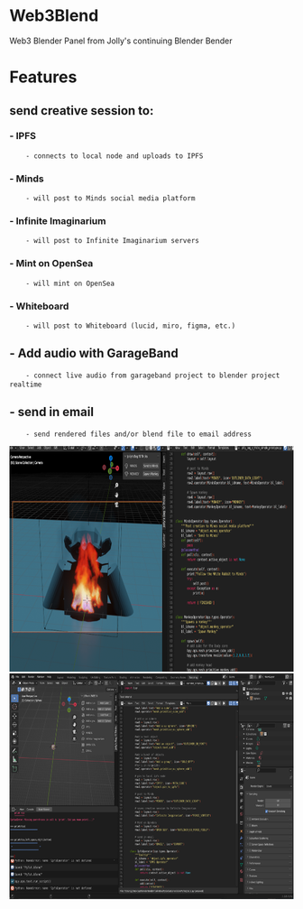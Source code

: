# Web3Blend
Web3 Blender Panel from Jolly's continuing Blender Bender

# Features

## send creative session to:
### - IPFS
        - connects to local node and uploads to IPFS
### - Minds
        - will post to Minds social media platform
### - Infinite Imaginarium
        - will post to Infinite Imaginarium servers
### - Mint on OpenSea
        - will mint on OpenSea 
### - Whiteboard
        - will post to Whiteboard (lucid, miro, figma, etc.)

## - Add audio with GarageBand
        - connect live audio from garageband project to blender project realtime
        
## - send in email
        - send rendered files and/or blend file to email address



<div align="center">
  <img height="400px" width="750px" src="./Screenshot 2022-12-27 at 4.22.42 PM.png">
  <img height="400px" width="750px" src="./BlenderPanel.png">
</div>
